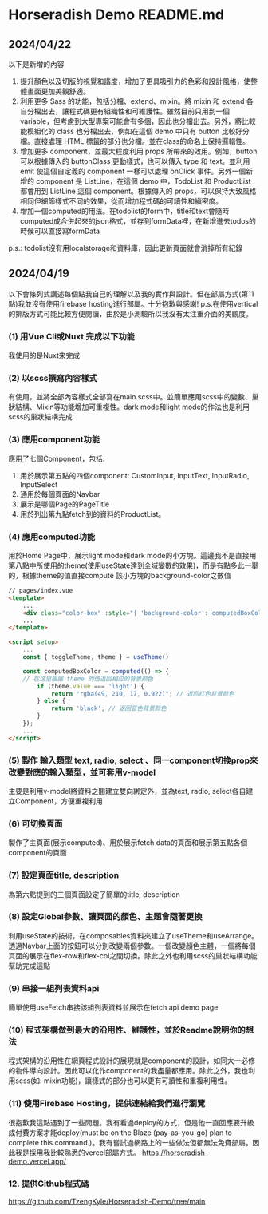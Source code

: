 # Horseradish Demo README.md

## 2024/04/22
以下是新增的內容
1. 提升顏色以及切版的視覺和諧度，增加了更具吸引力的色彩和設計風格，使整體畫面更加美觀舒適。
2. 利用更多 Sass 的功能，包括分檔、extend、mixin。將 mixin 和 extend 各自分檔出去，讓程式碼更有組織性和可維護性。雖然目前只用到一個 variable，但考慮到大型專案可能會有多個，因此也分檔出去。另外，將比較能模組化的 class 也分檔出去，例如在這個 demo 中只有 button 比較好分檔。直接處理 HTML 標籤的部分也分檔。並在class的命名上保持邏輯性。
3. 增加更多 component，並最大程度利用 props 所帶來的效用。例如，button 可以根據傳入的 buttonClass 更動樣式，也可以傳入 type 和 text。並利用 emit 使這個自定義的 component 一樣可以處理 onClick 事件。另外一個新增的 component 是 ListLine，在這個 demo 中，TodoList 和 ProductList 都會用到 ListLine 這個 component。根據傳入的 props，可以保持大致風格相同但細節樣式不同的效果，從而增加程式碼的可讀性和縝密度。
4. 增加一個computed的用法。在todolist的form中，title和text會隨時computed成合併起來的json格式，並存到formData裡，在新增進去todos的時候可以直接寫formData

p.s.: todolist沒有用localstorage和資料庫，因此更新頁面就會消掉所有紀錄

## 2024/04/19

以下會條列式講述每個點我自己的理解以及我的實作與設計。但在部屬方式(第11點)我並沒有使用firebase hosting進行部屬。十分抱歉與感謝!
p.s.在使用vertical的排版方式可能比較方便閱讀，由於是小測驗所以我沒有太注重介面的美觀度。

### (1) 用Vue Cli或Nuxt 完成以下功能
我使用的是Nuxt來完成

### (2) 以scss撰寫內容樣式
有使用，並將全部內容樣式全部寫在main.scss中。並簡單應用scss中的變數、巢狀結構、Mixin等功能增加可重複性。dark mode和light mode的作法也是利用scss的巢狀結構完成

### (3) 應用component功能
應用了七個Component，包括:
1. 用於展示第五點的四個component: CustomInput, InputText, InputRadio, InputSelect
2. 通用於每個頁面的Navbar
3. 展示是哪個Page的PageTitle
4. 用於列出第九點fetch到的資料的ProductList。
### (4) 應用computed功能
用於Home Page中，展示light mode和dark mode的小方塊。這邊我不是直接用第八點中所使用的theme(使用useState達到全域變數的效果)，而是有點多此一舉的，根據theme的值直接compute 該小方塊的background-color之數值
```html
// pages/index.vue
<template>
    ...
    <div class="color-box" :style="{ 'background-color': computedBoxColor }"></div>
    ...
</template>

<script setup>
    ...
    const { toggleTheme, theme } = useTheme()

    const computedBoxColor = computed(() => {
    // 在这里根据 theme 的值返回相应的背景颜色
        if (theme.value === 'light') {
            return "rgba(49, 210, 17, 0.922)"; // 返回红色背景颜色
        } else {
            return 'black'; // 返回蓝色背景颜色
        }
    });
    ...
</script>
```
### (5) 製作 輸入類型 text, radio, select 、同一component切換prop來改變對應的輸入類型，並可套用v-model
主要是利用v-model將資料之間建立雙向綁定外，並為text, radio, select各自建立Component，方便重複利用
### (6) 可切換頁面
製作了主頁面(展示computed)、用於展示fetch data的頁面和展示第五點各個component的頁面
### (7) 設定頁面title, description
為第六點提到的三個頁面設定了簡單的title, description
### (8) 設定Global參數、讓頁面的顏色、主題會隨著更換
利用useState的技術，在composables資料夾建立了useTheme和useArrange。透過Navbar上面的按鈕可以分別改變兩個參數。一個改變顏色主體，一個將每個頁面的展示在flex-row和flex-col之間切換。除此之外也利用scss的巢狀結構功能幫助完成這點
### (9) 串接一組列表資料api
簡單使用useFetch串接該組列表資料並展示在fetch api demo page
### (10) 程式架構做到最大的沿用性、維護性，並於Readme說明你的想法
程式架構的沿用性在網頁程式設計的展現就是component的設計，如同大一必修的物件導向設計。因此可以化作component的我盡量都應用。除此之外，我也利用scss(如: mixin功能)，讓樣式的部分也可以更有可讀性和重複利用性。
### (11) 使用Firebase Hosting，提供連結給我們進行瀏覽
很抱歉我這點遇到了一些問題。我有看過deploy的方式，但是他一直回應要升級成付費方案才能deploy(must be on the Blaze (pay-as-you-go) plan to complete this command.)。我有嘗試過網路上的一些做法但都無法免費部屬。因此我是採用我比較熟悉的vercel部屬方式。
https://horseradish-demo.vercel.app/
### 12. 提供Github程式碼
https://github.com/TzengKyle/Horseradish-Demo/tree/main
